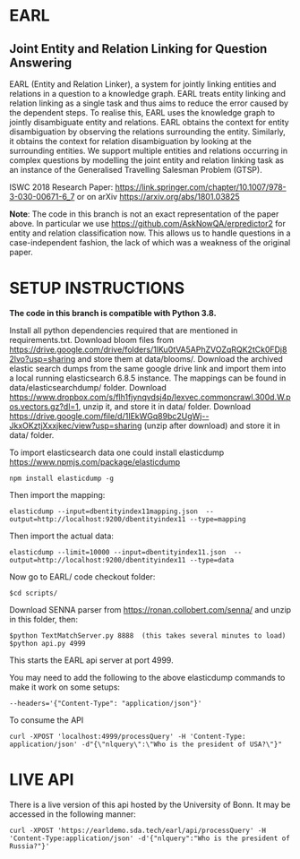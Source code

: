 # EARL
## Joint Entity and Relation Linking for Question Answering

EARL (Entity and Relation Linker), a system for jointly linking entities and relations in a question to a knowledge graph. EARL treats entity linking and relation linking as a single task and thus aims to reduce the error caused by the dependent steps. To realise this, EARL uses the knowledge graph to jointly disambiguate entity and relations. EARL obtains the context for entity disambiguation by observing the relations surrounding the entity. Similarly, it obtains the context for relation disambiguation by looking at the surrounding entities. We support multiple entities and relations occurring in complex questions by modelling the joint entity and relation linking task as an instance of the Generalised Travelling Salesman Problem (GTSP).

ISWC 2018 Research Paper: https://link.springer.com/chapter/10.1007/978-3-030-00671-6_7 or on arXiv https://arxiv.org/abs/1801.03825

**Note**: The code in this branch is not an exact representation of the paper above. In particular we use https://github.com/AskNowQA/erpredictor2 for entity and relation classification now. This allows us to handle questions in a case-independent fashion, the lack of which was a weakness of the original paper.

# SETUP INSTRUCTIONS

**The code in this branch is compatible with Python 3.8.**

Install all python dependencies required that are mentioned in requirements.txt. Download bloom files from https://drive.google.com/drive/folders/1lKu0tVA5APhZVOZqRQK2tCk0FDj82lvo?usp=sharing and store them at data/blooms/.  Download the archived elastic search dumps from the same google drive link and import them into a local running elasticsearch 6.8.5 instance. The mappings can be found in data/elasticsearchdump/ folder. Download https://www.dropbox.com/s/flh1fjynqvdsj4p/lexvec.commoncrawl.300d.W.pos.vectors.gz?dl=1, unzip it, and store it in data/ folder. Download https://drive.google.com/file/d/1IEkWGq89bc2UgWj--JkxOKztjXxxjkec/view?usp=sharing (unzip after download) and store it in data/ folder.

To import elasticsearch data one could install elasticdump https://www.npmjs.com/package/elasticdump

    npm install elasticdump -g

Then import the mapping:

    elasticdump --input=dbentityindex11mapping.json  --output=http://localhost:9200/dbentityindex11 --type=mapping

Then import the actual data:

    elasticdump --limit=10000 --input=dbentityindex11.json  --output=http://localhost:9200/dbentityindex11 --type=data

Now go to EARL/ code checkout folder:

    $cd scripts/

Download SENNA parser from https://ronan.collobert.com/senna/ and unzip in this folder, then:

    $python TextMatchServer.py 8888  (this takes several minutes to load)
    $python api.py 4999

This starts the EARL api server at port 4999.

You may need to add the following to the above elasticdump commands to make it work on some setups:

    --headers='{"Content-Type": "application/json"}'


To consume the API

    curl -XPOST 'localhost:4999/processQuery' -H 'Content-Type: application/json' -d"{\"nlquery\":\"Who is the president of USA?\"}"

# LIVE API

  There is a live version of this api hosted by the University of Bonn. It may be accessed in the following manner:

    curl -XPOST 'https://earldemo.sda.tech/earl/api/processQuery' -H 'Content-Type:application/json' -d'{"nlquery":"Who is the president of Russia?"}'
